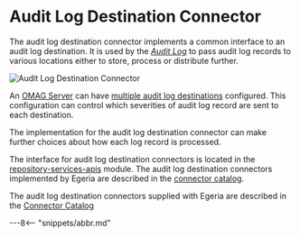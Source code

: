 <!-- SPDX-License-Identifier: CC-BY-4.0 -->
<!-- Copyright Contributors to the ODPi Egeria project. -->

# Audit Log Destination Connector

The audit log destination connector implements a common interface to an audit log destination.  It is used by the *[Audit Log](/concepts/audit-log)* to pass audit log records to various locations either to store, process or distribute further.

![Audit Log Destination Connector](/connectors/runtime/audit-log-destination-connector.svg)

An [OMAG Server](/concepts/omag-server) can have [multiple audit log destinations](/guides/admin/servers/configuring-an-integration-daemon/#configure-the-audit-log) configured.  This configuration can control which severities of audit log record are sent to each destination.

The implementation for the audit log destination connector can make further choices about how each log record is processed.

The interface for audit log destination connectors is located in the
[repository-services-apis](https://github.com/odpi/egeria/tree/main/open-metadata-implementation/repository-services/repository-services-apis/src/main/java/org/odpi/openmetadata/repositoryservices/connectors/stores/auditlogstore) module.  The audit log destination connectors implemented by Egeria are described in the [connector catalog](/connectors/#audit-log-destination-connectors).

The audit log destination connectors supplied with Egeria are described in the [Connector Catalog](/connectors/#audit-log-destination-connectors)

---8<-- "snippets/abbr.md"
